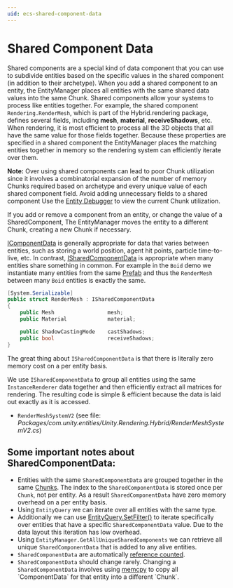 ```yaml
---
uid: ecs-shared-component-data
---
```

# Shared Component Data

Shared components are a special kind of data component that you can use to subdivide entities based on the specific values in the shared component (in addition to their archetype). When you add a shared component to an entity, the EntityManager places all entities with the same shared data values into the same Chunk. Shared components allow your systems to process like entities  together. For example, the shared component `Rendering.RenderMesh`, which is part of the Hybrid.rendering package, defines several fields, including **mesh**, **material**, **receiveShadows**, etc. When rendering, it is most efficient to process all the 3D objects that all have the same value for those fields together. Because these properties are specified in a shared component the EntityManager places the matching entities together in memory so the rendering system can efficiently iterate over them. 

**Note:** Over using shared components can lead to poor Chunk utilization since it involves a combinatorial expansion of the number of memory Chunks required based on archetype and every unique value of each shared component field. Avoid adding unnecessary fields to a shared component Use the [Entity Debugger](ecs_debugging.md) to view the current Chunk utilization.
 
If you add or remove a component from an entity, or change the value of a SharedComponent, The EntityManager moves the entity to a different Chunk, creating a new Chunk if necessary.


[IComponentData](xref:Unity.Entities.IComponentData) is generally appropriate for data that varies between entities, such as storing a world position, agent hit points, particle time-to-live, etc. In contrast, [ISharedComponentData](xref:Unity.Entities.ISharedComponentData) is appropriate when many entities share something in common. For example in the `Boid` demo we instantiate many entities from the same [Prefab](https://docs.unity3d.com/Manual/Prefabs.html) and thus the `RenderMesh` between many `Boid` entities is exactly the same. 

```cs
[System.Serializable]
public struct RenderMesh : ISharedComponentData
{
    public Mesh                 mesh;
    public Material             material;

    public ShadowCastingMode    castShadows;
    public bool                 receiveShadows;
}
```

The great thing about `ISharedComponentData` is that there is literally zero memory cost on a per entity basis.

We use `ISharedComponentData` to group all entities using the same `InstanceRenderer` data together and then efficiently extract all matrices for rendering. The resulting code is simple & efficient because the data is laid out exactly as it is accessed.

- `RenderMeshSystemV2` (see file:  _Packages/com.unity.entities/Unity.Rendering.Hybrid/RenderMeshSystemV2.cs_)

## Some important notes about SharedComponentData:

- Entities with the same `SharedComponentData` are grouped together in the same [Chunks](chunk_iteration.md). The index to the `SharedComponentData` is stored once per `Chunk`, not per entity. As a result `SharedComponentData` have zero memory overhead on a per entity basis. 
- Using `EntityQuery` we can iterate over all entities with the same type.
- Additionally we can use [EntityQuery.SetFilter()](xref:Unity.Entities.EntityQuery.SetFilter*) to iterate specifically over entities that have a specific `SharedComponentData` value. Due to the data layout this iteration has low overhead.
- Using `EntityManager.GetAllUniqueSharedComponents` we can retrieve all unique `SharedComponentData` that is added to any alive entities.
- `SharedComponentData` are automatically [reference counted](https://en.wikipedia.org/wiki/Reference_counting).
- `SharedComponentData` should change rarely. Changing a `SharedComponentData` involves using [memcpy](https://msdn.microsoft.com/en-us/library/aa246468(v=vs.60).aspx) to copy all `ComponentData` for that entity into a different `Chunk`.

